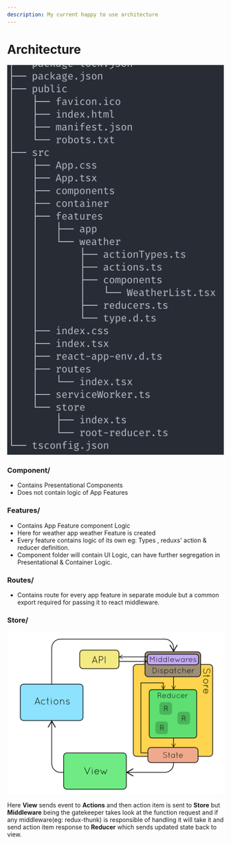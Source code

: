 ```yaml
---
description: My current happy to use architecture
---
```


# Architecture

![architecture tree](../../.gitbook/assets/image%20%284%29.png)

### Component/

* Contains Presentational Components
* Does not contain logic of App Features

### Features/

* Contains App Feature component Logic
* Here for weather app weather Feature is created
* Every feature contains logic of its own eg: Types , reduxs' action & reducer definition.
* Component folder will contain UI Logic, can have further segregation in Presentational & Container Logic. 

### Routes/

* Contains route for every app feature in separate module but a common export required for  passing it to react middleware.

### Store/

![](../../.gitbook/assets/image%20%281%29.png)

Here **View**  sends event to **Actions** and then action item is sent to **Store** but **Middleware** being the gatekeeper takes look at the function request and if any middleware\(eg: redux-thunk\) is responsible of handling it will take it and send action item response to **Reducer** which sends updated state back to view. 



